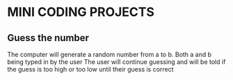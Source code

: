 # MINI CODING PROJECTS
## Guess the number
The computer will generate a random number from a to b.
Both a and b being typed in by the user
The user will continue guessing and will be told if the guess is too high or too low until their guess is correct